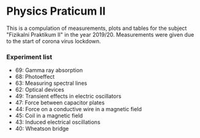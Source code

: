 # Physics Praticum II
This is a compulation of measurements, plots and tables for the subject "Fizikalni Praktikum II" in the year 2019/20. 
Measurements were given due to the start of corona virus lockdown.

### Experiment list
* 69: Gamma ray absorption
* 68: Photoeffect
* 63: Measuring spectral lines
* 62: Optical devices
* 49: Transient effects in electric oscillators
* 47: Force between capacitor plates
* 44: Force on a conductive wire in a magnetic field
* 45: Coil in a magnetic field
* 43: Induced electrical oscillations
* 40: Wheatson bridge
